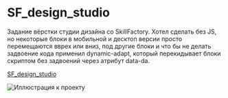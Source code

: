# SF_design_studio
Задание вёрстки студии дизайна со SkillFactory. Хотел сделать без JS, но некоторые блоки в мобильной и десктоп версии просто перемещаются вврех или вниз, 
под другие блоки и что бы не делать задвоение кода применил dynamic-adapt, который перекидывает блоки скриптом без задвоений через атрибут data-da.

[SF_design_studio](https://pepasso.github.io/SF_design_studio/public/)

![Иллюстрация к проекту](https://pepasso.github.io/SF_design_studio/studio-design.jpg)
